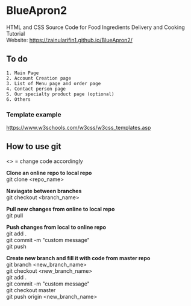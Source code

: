 # BlueApron2
HTML and CSS Source Code for Food Ingredients Delivery and  Cooking Tutorial <br/>
Website: https://zainularifin1.github.io/BlueApron2/

## To do
```
1. Main Page
2. Account Creation page
3. List of Menu page and order page
4. Contact person page
5. Our specialty product page (optional)
6. Others
```

### Template example
https://www.w3schools.com/w3css/w3css_templates.asp

## How to use git
<> = change code accordingly

**Clone an online repo to local repo** <br/>
git clone <repo_name> <br/>

**Naviagate between branches** <br/>
git checkout <branch_name> <br/>

**Pull new changes from online to local repo** <br/>
git pull <br/>

**Push changes from local to online repo** <br/>
git add . <br/>
git commit -m "custom message" <br/>
git push <br/>

**Create new branch and fill it with code from master repo** <br/>
git branch <new_branch_name> <br/>
git checkout <new_branch_name> <br/>
git add . <br/>
git commit -m "custom message" <br/>
git checkout master <br/>
git push origin <new_branch_name> <br/>

